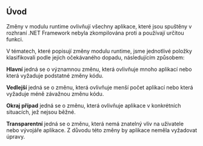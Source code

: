 ## <a name="introduction"></a>Úvod
Změny v modulu runtime ovlivňují všechny aplikace, které jsou spuštěny v rozhraní .NET Framework nebyla zkompilována proti a používají určitou funkci.

V tématech, které popisují změny modulu runtime, jsme jednotlivé položky klasifikovali podle jejich očekávaného dopadu, následujícím způsobem:

**Hlavní** jedná se o významnou změnu, která ovlivňuje mnoho aplikací nebo která vyžaduje podstatné změny kódu.

**Vedlejší** jedná se o změnu, která ovlivňuje menší počet aplikací nebo která vyžaduje méně závažnou změnu kódu.

**Okraj případ** jedná se o změnu, která ovlivňuje aplikace v konkrétních situacích, jež nejsou běžné.

**Transparentní** jedná se o změnu, která nemá znatelný vliv na uživatele nebo vývojáře aplikace. Z důvodu této změny by aplikace neměla vyžadovat úpravy.
